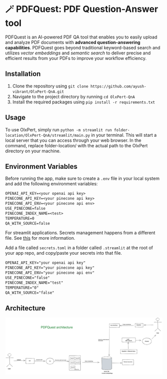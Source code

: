 # 🪄 PDFQuest: PDF Question-Answer tool

PDFQuest is an AI-powered PDF QA tool that enables you to easily upload and analyze PDF documents with **advanced question-answering capabilities**. PDFQuest goes beyond traditional keyword-based search and utilizes *vector embeddings* and *semantic search* to deliver precise and efficient results from your PDFs to improve your workflow efficiency.

## Installation

1. Clone the repository using `git clone https://github.com/ayush-vibrant/OlxPert-QnA.git`
2. Navigate to the project directory by running `cd OlxPert-QnA`
3. Install the required packages using `pip install -r requirements.txt`

## Usage

To use OlxPert, simply run `python -m streamlit run folder-location/OlxPert-QnA/streamlit/main.py` in your terminal. This will start a local server that you can access through your web browser.
In the command, replace folder-location/ with the actual path to the OlxPert directory on your machine.



## Environment Variables

Before running the app, make sure to create a `.env` file in your local system and add the following environment variables:

```
OPENAI_API_KEY=<your openai api key>
PINECONE_API_KEY=<your pinecone api key>
PINECONE_API_ENV=<your pinecone api env>
USE_PINECONE=false
PINECONE_INDEX_NAME=<test>
TEMPERATURE=0
QA_WITH_SOURCE=false
```


For streamlit applications. Secrets management happens from a different file. See [this](https://docs.streamlit.io/streamlit-community-cloud/get-started/deploy-an-app/connect-to-data-sources/secrets-management) for more information.

Add a file called `secrets.toml` in a folder called `.streamlit` at the root of your app repo, and copy/paste your secrets into that file.
```
OPENAI_API_KEY="your openai api key"
PINECONE_API_KEY="your pinecone api key"
PINECONE_API_ENV="your pinecone api env"
USE_PINECONE="false"
PINECONE_INDEX_NAME="test"
TEMPERATURE="0"
QA_WITH_SOURCE="false"
```

## Architecture
![My Image](images/PDFQuest.png "PDFQuest Architecture")



